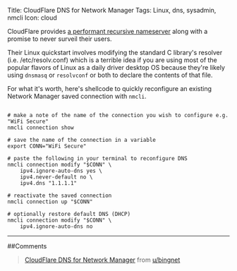 Title: CloudFlare DNS for Network Manager
Tags: Linux, dns, sysadmin, nmcli
Icon: cloud

CloudFlare provides [a performant recursive nameserver](https://developers.cloudflare.com/1.1.1.1/what-is-1.1.1.1/) along with a promise to never surveil their users.

Their Linux quickstart involves modifying the standard C library's resolver (i.e. /etc/resolv.conf) which is a terrible idea if you are using most of the popular flavors of Linux as a daily driver desktop OS because they're likely using `dnsmasq` or `resolvconf` or both to declare the contents of that file.

For what it's worth, here's shellcode to quickly reconfigure an existing Network Manager saved connection with `nmcli`.

```shell

# make a note of the name of the connection you wish to configure e.g. "WiFi Secure"
nmcli connection show

# save the name of the connection in a variable
export CONN="WiFi Secure"

# paste the following in your terminal to reconfigure DNS
nmcli connection modify "$CONN" \
    ipv4.ignore-auto-dns yes \
    ipv4.never-default no \
    ipv4.dns "1.1.1.1"

# reactivate the saved connection
nmcli connection up "$CONN"

# optionally restore default DNS (DHCP)
nmcli connection modify "$CONN" \
    ipv4.ignore-auto-dns no

```

---

##Comments
<blockquote class="reddit-card" data-card-created="1523472389"><a href="https://www.reddit.com/user/bingnet/comments/8bjhvg/cloudflare_dns_for_network_manager/?ref=share&ref_source=embed">CloudFlare DNS for Network Manager</a> from <a href="http://www.reddit.com/u/bingnet">u/bingnet</a></blockquote>
<script async src="//embed.redditmedia.com/widgets/platform.js" charset="UTF-8"></script>
